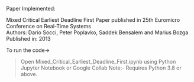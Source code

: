 Paper Implemented:

Mixed Critical Earliest Deadline First
Paper published in 25th Euromicro Conference on Real-Time Systems  
Authors: Dario Socci, Peter Poplavko, Saddek Bensalem and Marius Bozga  
Published in: 2013 

To run the code->
>Open Mixed_Critical_Earliest_Deadline_First.ipynb using Python Jupyter Notebook or Google Collab 
Note:- Requires Python 3.8 or above.
